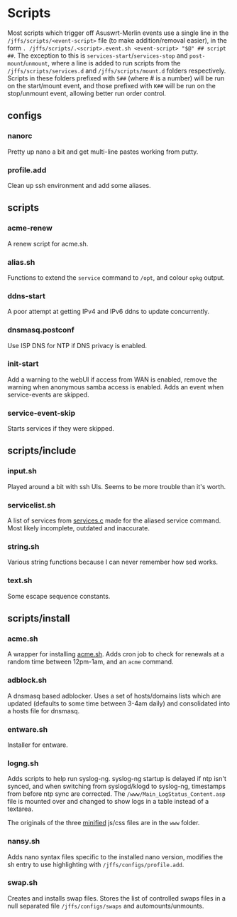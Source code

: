 # Scripts

Most scripts which trigger off Asuswrt-Merlin events use a single line in the `/jffs/scripts/<event-script>` file (to make addition/removal easier), in the form `. /jffs/scripts/.<script>.event.sh <event-script> "$@" ## script ##`.
The exception to this is `services-start`/`services-stop` and `post-mount`/`unmount`, where a line is added to run scripts from the `/jffs/scripts/services.d` and `/jffs/scripts/mount.d` folders respectively. Scripts in these folders prefixed with `S##` (where # is a number) will be run on the start/mount event, and those prefixed with `K##` will be run on the stop/unmount event, allowing better run order control.

## configs

### nanorc

Pretty up nano a bit and get multi-line pastes working from putty.

### profile.add

Clean up ssh environment and add some aliases.

## scripts

### acme-renew

A renew script for acme.sh.

### alias.sh

Functions to extend the `service` command to `/opt`, and colour `opkg` output.

### ddns-start

A poor attempt at getting IPv4 and IPv6 ddns to update concurrently.

### dnsmasq.postconf

Use ISP DNS for NTP if DNS privacy is enabled.

### init-start

Add a warning to the webUI if access from WAN is enabled, remove the warning when anonymous samba access is enabled. Adds an event when service-events are skipped.

### service-event-skip

Starts services if they were skipped.

## scripts/include

### input.sh

Played around a bit with ssh UIs. Seems to be more trouble than it's worth.

### servicelist.sh

A list of services from [services.c](https://github.com/RMerl/asuswrt-merlin.ng/blob/master/release/src/router/rc/services.c) made for the aliased service command. Most likely incomplete, outdated and inaccurate.

### string.sh

Various string functions because I can never remember how sed works.

### text.sh

Some escape sequence constants.

## scripts/install

### acme.sh

A wrapper for installing [acme.sh](https://github.com/acmesh-official/acme.sh). Adds cron job to check for renewals at a random time between 12pm-1am, and an `acme` command.

### adblock.sh

A dnsmasq based adblocker. Uses a set of hosts/domains lists which are updated (defaults to some time between 3-4am daily) and consolidated into a hosts file for dnsmasq.

### entware.sh

Installer for entware.

### logng.sh

Adds scripts to help run syslog-ng. syslog-ng startup is delayed if ntp isn't synced, and when switching from syslogd/klogd to syslog-ng, timestamps from before ntp sync are corrected. The `/www/Main_LogStatus_Content.asp` file is mounted over and changed to show logs in a table instead of a textarea.

The originals of the three [minified](https://www.minifier.org/) js/css files are in the `www` folder.

### nansy.sh

Adds nano syntax files specific to the installed nano version, modifies the sh entry to use highlighting with `/jffs/configs/profile.add`.

### swap.sh

Creates and installs swap files. Stores the list of controlled swaps files in a null separated file `/jffs/configs/swaps` and automounts/unmounts.
